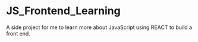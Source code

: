 # JS_Frontend_Learning
A side project for me to learn more about JavaScript using REACT to build a front end. 
